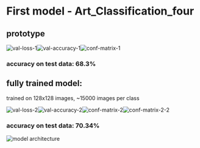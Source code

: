 # First model - Art_Classification_four

## prototype

![val-loss-1](val-loss-1.png)![val-accuracy-1](val-accuracy-1.png)![conf-matrix-1](conf-matrix-1.png)

### accuracy on test data: 68.3%

## fully trained model:

trained on 128x128 images, ~15000 images per class

![val-loss-2](val-loss-2.png)![val-accuracy-2](val-accuracy-2.png)![conf-matrix-2](conf-matrix-2.png)![conf-matrix-2-2](conf-matrix-2-2.png)

### accuracy on test data: 70.34%

![model architecture](model1.png)
